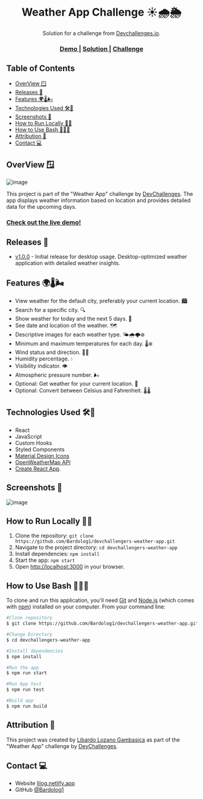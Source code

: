 <h1 align="center"> Weather App Challenge ☀️🌧️🌦️ </H1>

<div align="center">
   Solution for a challenge from  <a href="http://devchallenges.io" target="_blank">Devchallenges.io</a>.
</div>
<div align="center">
  <h3>
    <a href="https://{your-demo-link.your-domain}](https://weatherchallengeapp.netlify.app/">
      Demo
    </a>
    <span> | </span>
    <a href="https://github.com/Bardolog1/devchallengers-weather-app">
      Solution
    </a>
    <span> | </span>
    <a href="https://devchallenges.io/challenges/mM1UIenRhK808W8qmLWv">
      Challenge
    </a>
  </h3>
</div>

## Table of Contents

- [OverView 🪟](#overview-)
- [Releases 🚀](#releases-)
- [Features 🌍🌡️🌬️](#features-️️)
- [Technologies Used 🛠️🚀](#technologies-used-️)
- [Screenshots 📸](#screenshots-)
- [How to Run Locally 🏃‍♂️](#how-to-run-locally-️)
- [How to Use Bash 👨🏼‍💻](#how-to-use-bash-)
- [Attribution 🙌](#attribution-)
- [Contact 💻](#contact-)


## OverView 🪟
![image](https://github.com/Bardolog1/devchallengers-weather-app/assets/64260884/bd94bae2-056a-450f-b045-c837b8a7c69f)

This project is part of the "Weather App" challenge by [DevChallenges](https://devchallenges.io/challenges/mM1UIenRhK808W8qmLWv). The app displays weather information based on location and provides detailed data for the upcoming days.

### [Check out the live demo!](https://weatherchallengeapp.netlify.app/)

## Releases 🚀

- [v1.0.0](https://github.com/Bardolog1/devchallengers-weather-app/releases/tag/v1.0.0) - Initial release for desktop usage. Desktop-optimized weather application with detailed weather insights.

## Features 🌍🌡️🌬️

- View weather for the default city, preferably your current location. 🏙️
- Search for a specific city. 🔍
- Show weather for today and the next 5 days. 📅
- See date and location of the weather. 🗺️
- Descriptive images for each weather type. 🌤️🌧️🌩️❄️
- Minimum and maximum temperatures for each day. 🌡️❄️
- Wind status and direction. 💨🧭
- Humidity percentage. 💧
- Visibility indicator. 👁️
- Atmospheric pressure number. 🌬️
- Optional: Get weather for your current location. 📍
- Optional: Convert between Celsius and Fahrenheit. 🌡️🌡️

## Technologies Used 🛠️🚀

- React
- JavaScript
- Custom Hooks
- Styled Components
- [Material Design Icons](https://google.github.io/material-design-icons/)
- [OpenWeatherMap API](https://openweathermap.org/api)
- [Create React App](https://github.com/facebook/create-react-app).

## Screenshots 📸

![image](https://github.com/Bardolog1/devchallengers-weather-app/assets/64260884/bd94bae2-056a-450f-b045-c837b8a7c69f)


## How to Run Locally 🏃‍♂️

1. Clone the repository:  `git clone https://github.com/Bardolog1/devchallengers-weather-app.git`
2. Navigate to the project directory:  `cd devchallengers-weather-app`
3. Install dependencies:  `npm install`
4. Start the app:  `npm start`
5. Open [http://localhost:3000](http://localhost:3000) in your browser.
   
## How to Use Bash 👨🏼‍💻

To clone and run this application, you'll need [Git](https://git-scm.com) and [Node.js](https://nodejs.org/en/download/) (which comes with [npm](http://npmjs.com)) installed on your computer. From your command line:

```bash
#Clone repository
$ git clone https://github.com/Bardolog1/devchallengers-weather-app.git

#Change Directory
$ cd devchallengers-weather-app

#Install dependencies
$ npm install

#Run the app
$ npm run start

#Run App test
$ npm run test

#Build app
$ npm run build

```

## Attribution 🙌

This project was created by [Libardo Lozano Gambasica](https://github.com/Bardolog1) as part of the "Weather App" challenge by [DevChallenges](https://devchallenges.io/challenges/mM1UIenRhK808W8qmLWv).

## Contact 💻

- Website [lilog.netlify.app](https://liloga.netlify.app)
- GitHub [@Bardolog1](https://github.com/Bardolog1)
